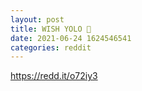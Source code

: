 ```yaml
--- 
layout: post 
title: WISH YOLO 💎 
date: 2021-06-24 1624546541 
categories: reddit 
--- 
```

https://redd.it/o72iy3